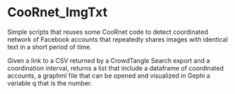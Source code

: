 # CooRnet_ImgTxt
Simple scripts that reuses some CooRnet code to detect coordinated network of Facebook accounts that repeatedly shares images with identical text in a short period of time.

Given a link to a CSV returned by a CrowdTangle Search export and a coordination interval, returns a list that include a dataframe of coordinated accounts, a graphml file that can be opened and visualized in Gephi a variable q that is the number.